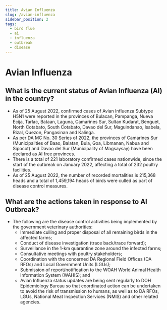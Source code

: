 ```yaml
---
title: Avian Influenza
slug: /avian-influenza
sidebar_position: 2
tags:
  - bird flue
  - ai
  - influenza
  - outbreak
  - disease
---
```


# Avian Influenza

## What is the current status of Avian Influenza (AI) in the country?
- As of 25 August 2022, confirmed cases of Avian Influenza Subtype H5N1 were reported in the provinces of Bulacan, Pampanga, Nueva Ecija, Tarlac, Bataan, Laguna, Camarines Sur, Sultan Kudarat, Benguet, North Cotabato, South Cotabato, Davao del Sur, Maguindanao, Isabela, Rizal, Quezon, Pangasinan and Kalinga.
- As per DA MC No. 30 Series of 2022, the provinces of Camarines Sur (Municipalities of Baao, Balatan, Bula, Goa, Libmanan, Nabua and Sipocot) and Davao del Sur (Municipality of Magsaysay) have been declared as AI free provinces.
- There is a total of 221 laboratory confirmed cases nationwide, since the start of the outbreak on January 2022, affecting a total of 232 poultry facilities.
- As of 25 August 2022, the number of recorded mortalities is 215,368 heads and a total of 1,459,194 heads of birds were culled as part of disease control measures.

## What are the actions taken in response to AI Outbreak?
- The following are the disease control activities being implemented by the government veterinary authorities:
  - Immediate culling and proper disposal of all remaining birds in the affected farms;
  - Conduct of disease investigation (trace back/trace forward);
  - Surveillance in the 1-km quarantine zone around the infected farms;
  - Consultative meetings with poultry stakeholders;
  - Coordination with the concerned DA Regional Field Offices (DA RFOs) and Local Government Units (LGUs);
  - Submission of report/notification to the WOAH World Animal Health Information System (WAHIS); and
  - Avian Influenza status updates are being sent regularly to DOH Epidemiology Bureau so that coordinated action can be undertaken to avoid the risk of transmission to humans, as well as to DA RFOs, LGUs, National Meat Inspection Services (NMIS) and other related agencies.
